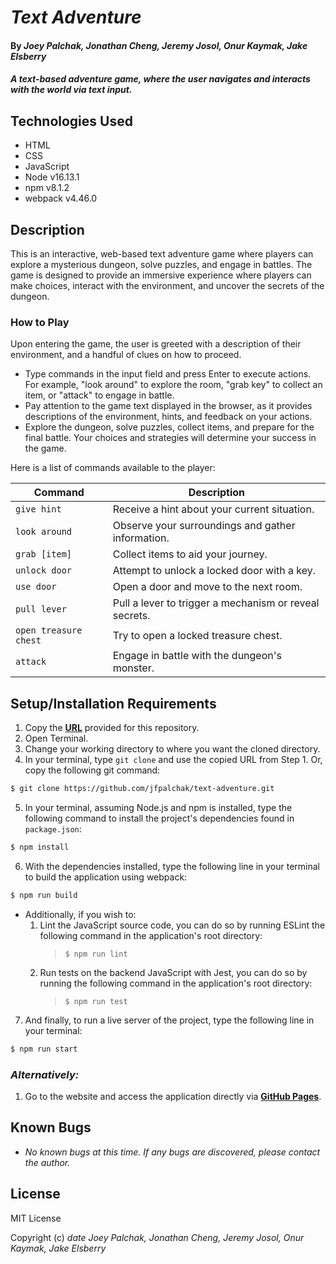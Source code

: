 # _Text Adventure_

#### By _**Joey Palchak, Jonathan Cheng, Jeremy Josol, Onur Kaymak, Jake Elsberry**_

#### _A text-based adventure game, where the user navigates and interacts with the world via text input._

## Technologies Used

- HTML
- CSS
- JavaScript
- Node v16.13.1
- npm v8.1.2
- webpack v4.46.0

## Description

This is an interactive, web-based text adventure game where players can explore a mysterious dungeon, solve puzzles, and engage in battles. The game is designed to provide an immersive experience where players can make choices, interact with the environment, and uncover the secrets of the dungeon.

### How to Play

Upon entering the game, the user is greeted with a description of their environment, and a handful of clues on how to proceed.

- Type commands in the input field and press Enter to execute actions. For example, "look around" to explore the room, "grab key" to collect an item, or "attack" to engage in battle.
- Pay attention to the game text displayed in the browser, as it provides descriptions of the environment, hints, and feedback on your actions.
- Explore the dungeon, solve puzzles, collect items, and prepare for the final battle. Your choices and strategies will determine your success in the game.

Here is a list of commands available to the player:

| Command               | Description                                            |
| --------------------- | ------------------------------------------------------ |
| `give hint`           | Receive a hint about your current situation.           |
| `look around`         | Observe your surroundings and gather information.      |
| `grab [item]`         | Collect items to aid your journey.                     |
| `unlock door`         | Attempt to unlock a locked door with a key.            |
| `use door`            | Open a door and move to the next room.                 |
| `pull lever`          | Pull a lever to trigger a mechanism or reveal secrets. |
| `open treasure chest` | Try to open a locked treasure chest.                   |
| `attack`              | Engage in battle with the dungeon's monster.           |

## Setup/Installation Requirements

1. Copy the **[URL](<[#link](https://github.com/jfpalchak/text-adventure.git)>)** provided for this repository.
2. Open Terminal.
3. Change your working directory to where you want the cloned directory.
4. In your terminal, type `git clone` and use the copied URL from Step 1. Or, copy the following git command:

```bash
$ git clone https://github.com/jfpalchak/text-adventure.git
```

5.  In your terminal, assuming Node.js and npm is installed, type the following command to install the project's dependencies found in `package.json`:

```bash
$ npm install
```

6. With the dependencies installed, type the following line in your terminal to build the application using webpack:

```bash
$ npm run build
```

- Additionally, if you wish to:
  1. Lint the JavaScript source code, you can do so by running ESLint the following command in the application's root directory:
     > `$ npm run lint`
  2. Run tests on the backend JavaScript with Jest, you can do so by running the following command in the application's root directory:
     > `$ npm run test`

7. And finally, to run a live server of the project, type the following line in your terminal:

```bash
$ npm run start
```

### _Alternatively:_

1. Go to the website and access the application directly via **[GitHub Pages](https://jfpalchak.github.io/text-adventure/)**.

## Known Bugs

- _No known bugs at this time. If any bugs are discovered, please contact the author._

## License

MIT License

Copyright (c) _date_ _Joey Palchak, Jonathan Cheng, Jeremy Josol, Onur Kaymak, Jake Elsberry_
